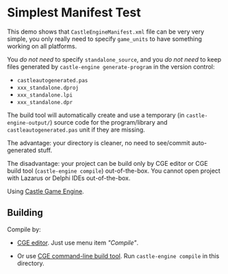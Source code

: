 # Simplest Manifest Test

This demo shows that `CastleEngineManifest.xml` file can be very very simple,
you only really need to specify `game_units` to have something working on all platforms.

You *do not need* to specify `standalone_source`, and you *do not need* to keep files generated
by `castle-engine generate-program` in the version control:

- `castleautogenerated.pas`
- `xxx_standalone.dproj`
- `xxx_standalone.lpi`
- `xxx_standalone.dpr`

The build tool will automatically create and use a temporary (in `castle-engine-output/`)
source code for the program/library and `castleautogenerated.pas` unit if they are missing.

The advantage: your directory is cleaner, no need to see/commit auto-generated stuff.

The disadvantage: your project can be build only by CGE editor or CGE build tool
(`castle-engine compile`) out-of-the-box.
You cannot open project with Lazarus or Delphi IDEs out-of-the-box.

Using [Castle Game Engine](https://castle-engine.io/).

## Building

Compile by:

- [CGE editor](https://castle-engine.io/manual_editor.php). Just use menu item _"Compile"_.

- Or use [CGE command-line build tool](https://castle-engine.io/build_tool). Run `castle-engine compile` in this directory.

